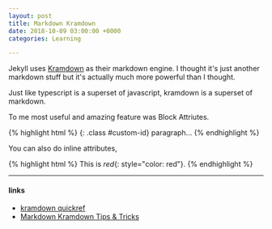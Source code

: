 ```yaml
---
layout: post
title: Markdown Kramdown
date: 2018-10-09 03:00:00 +0000
categories: Learning

---
```

Jekyll uses [Kramdown](https://kramdown.gettalong.org/) as their markdown engine.
I thought it's just another markdown stuff but it's actually much more powerful than I thought.

Just like typescript is a superset of javascript, kramdown is a superset of markdown.

To me most useful and amazing feature was Block Attriutes.

{% highlight html %}
  {: .class #custom-id}
  paragraph...
{% endhighlight %}

You can also do inline attributes,

{% highlight html %}
This is *red*{: style="color: red"}.
{% endhighlight %}



---

#### links

- [kramdown quickref](https://kramdown.gettalong.org/quickref.html)
- [Markdown Kramdown Tips & Tricks](https://about.gitlab.com/2016/07/19/markdown-kramdown-tips-and-tricks/)